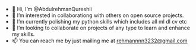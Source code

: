 - 👋 Hi, I’m @AbdulrehmanQureshii
- 👀 I’m interested in collaborationg with others on open source projects.
- 🌱 I’m currently polishing my python skills which includes all ml dl cv etc
- 💞️ I’m looking to collaborate on projects of any type to learn and enhance my skills.
- 📫 You can reach me by just mailing me at rehmannnn3232@gmail.com

<!---
AbdulrehmanQureshii/AbdulrehmanQureshii is a ✨ special ✨ repository because its `README.md` (this file) appears on your GitHub profile.
You can click the Preview link to take a look at your changes.
--->
